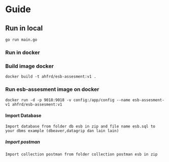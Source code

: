 # Guide

## Run in local

```
go run main.go
```
### Run in docker
### Build image docker 
```
docker build -t ahfrd/esb-assesment:v1 .
```

### Run esb-assesment image on docker
```
docker run -d -p 9018:9018 -v config:/app/config --name esb-assesment-v1 ahfrd/esb-assesment:v1
```


#### Import Database
```
Import database from folder db esb in zip and file name esb.sql to your dbms example (dbeaver,datagrip dan lain lain) 
```

##### Import postman
```
Import collection postman from folder collection postman esb in zip
```